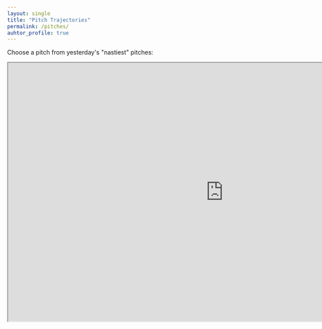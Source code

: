 ```yaml
---
layout: single
title: "Pitch Trajectories"
permalink: /pitches/
auhtor_profile: true 
---
```


Choose a pitch from yesterday's "nastiest" pitches: 
<iframe id="pitcherlist"
    title="Pitcher List Nastiest Pitches"
    width="1000"
    height="600"
    src="https://www.pitcherlist.com/walker-buehlers-two-seam-fastball-and-the-nastiest-pitches-from-7-16/">
</iframe>





